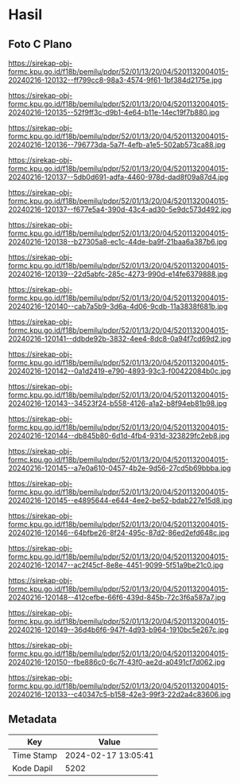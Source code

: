 # Hasil

## Foto C Plano

https://sirekap-obj-formc.kpu.go.id/f18b/pemilu/pdpr/52/01/13/20/04/5201132004015-20240216-120132--ff799cc8-98a3-4574-9f61-1bf384d2175e.jpg

https://sirekap-obj-formc.kpu.go.id/f18b/pemilu/pdpr/52/01/13/20/04/5201132004015-20240216-120135--52f9ff3c-d9b1-4e64-b11e-14ec19f7b880.jpg

https://sirekap-obj-formc.kpu.go.id/f18b/pemilu/pdpr/52/01/13/20/04/5201132004015-20240216-120136--796773da-5a7f-4efb-a1e5-502ab573ca88.jpg

https://sirekap-obj-formc.kpu.go.id/f18b/pemilu/pdpr/52/01/13/20/04/5201132004015-20240216-120137--5db0d691-adfa-4460-978d-dad8f09a87d4.jpg

https://sirekap-obj-formc.kpu.go.id/f18b/pemilu/pdpr/52/01/13/20/04/5201132004015-20240216-120137--f677e5a4-390d-43c4-ad30-5e9dc573d492.jpg

https://sirekap-obj-formc.kpu.go.id/f18b/pemilu/pdpr/52/01/13/20/04/5201132004015-20240216-120138--b27305a8-ec1c-44de-ba9f-21baa6a387b6.jpg

https://sirekap-obj-formc.kpu.go.id/f18b/pemilu/pdpr/52/01/13/20/04/5201132004015-20240216-120139--22d5abfc-285c-4273-990d-e14fe6379888.jpg

https://sirekap-obj-formc.kpu.go.id/f18b/pemilu/pdpr/52/01/13/20/04/5201132004015-20240216-120140--cab7a5b9-3d6a-4d06-9cdb-11a3838f681b.jpg

https://sirekap-obj-formc.kpu.go.id/f18b/pemilu/pdpr/52/01/13/20/04/5201132004015-20240216-120141--ddbde92b-3832-4ee4-8dc8-0a94f7cd69d2.jpg

https://sirekap-obj-formc.kpu.go.id/f18b/pemilu/pdpr/52/01/13/20/04/5201132004015-20240216-120142--0a1d2419-e790-4893-93c3-f00422084b0c.jpg

https://sirekap-obj-formc.kpu.go.id/f18b/pemilu/pdpr/52/01/13/20/04/5201132004015-20240216-120143--34523f24-b558-4126-a1a2-b8f94eb81b98.jpg

https://sirekap-obj-formc.kpu.go.id/f18b/pemilu/pdpr/52/01/13/20/04/5201132004015-20240216-120144--db845b80-6d1d-4fb4-931d-323829fc2eb8.jpg

https://sirekap-obj-formc.kpu.go.id/f18b/pemilu/pdpr/52/01/13/20/04/5201132004015-20240216-120145--a7e0a610-0457-4b2e-9d56-27cd5b69bbba.jpg

https://sirekap-obj-formc.kpu.go.id/f18b/pemilu/pdpr/52/01/13/20/04/5201132004015-20240216-120145--e4895644-e644-4ee2-be52-bdab227e15d8.jpg

https://sirekap-obj-formc.kpu.go.id/f18b/pemilu/pdpr/52/01/13/20/04/5201132004015-20240216-120146--64bfbe26-8f24-495c-87d2-86ed2efd648c.jpg

https://sirekap-obj-formc.kpu.go.id/f18b/pemilu/pdpr/52/01/13/20/04/5201132004015-20240216-120147--ac2f45cf-8e8e-4451-9099-5f51a9be21c0.jpg

https://sirekap-obj-formc.kpu.go.id/f18b/pemilu/pdpr/52/01/13/20/04/5201132004015-20240216-120148--412cefbe-66f6-439d-845b-72c3f6a587a7.jpg

https://sirekap-obj-formc.kpu.go.id/f18b/pemilu/pdpr/52/01/13/20/04/5201132004015-20240216-120149--36d4b6f6-947f-4d93-b964-1910bc5e267c.jpg

https://sirekap-obj-formc.kpu.go.id/f18b/pemilu/pdpr/52/01/13/20/04/5201132004015-20240216-120150--fbe886c0-6c7f-43f0-ae2d-a0491cf7d062.jpg

https://sirekap-obj-formc.kpu.go.id/f18b/pemilu/pdpr/52/01/13/20/04/5201132004015-20240216-120133--c40347c5-b158-42e3-99f3-22d2a4c83606.jpg


## Metadata

| Key        | Value               |
| ---------- | ------------------- |
| Time Stamp | 2024-02-17 13:05:41 |
| Kode Dapil | 5202                |



